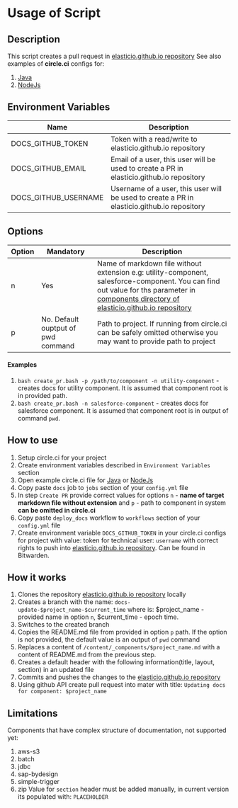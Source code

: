 # Usage of Script

## Description
This script creates a pull request in [elasticio.github.io repository](https://github.com/elasticio/elasticio.github.io) 
See also examples of **circle.ci** configs for:
1. [Java](circle_java.yml)
2. [NodeJs](node_java.yml)

## Environment Variables
| Name                 | Description                                                                              |
|----------------------|------------------------------------------------------------------------------------------|
| DOCS_GITHUB_TOKEN    | Token with a read/write to elasticio.github.io repository                                  |
| DOCS_GITHUB_EMAIL    | Email of a user, this user will be used to create a PR in elasticio.github.io repository     |
| DOCS_GITHUB_USERNAME | Username of a user, this user will be used to create a PR in  elasticio.github.io repository |

## Options
| Option | Mandatory                          | Description                                                                                                                                                                                                                                                                  |
|--------|------------------------------------|------------------------------------------------------------------------------------------------------------------------------------------------------------------------------------------------------------------------------------------------------------------------------|
| n      | Yes                                | Name of markdown file without extension e.g: utility-component, salesforce-component. You can find out value for ths parameter in [components directory of elasticio.github.io repository](https://github.com/elasticio/elasticio.github.io/tree/master/content/_components) |
| p      | No. Default ouptput of pwd command | Path to project. If running from circle.ci can be safely omitted otherwise you may want to provide path to project                                                                                                                                                           |
#### Examples
1) `bash create_pr.bash -p /path/to/component -n utility-component` - creates docs for utility component. It is assumed that component root is in provided path.
2) `bash create_pr.bash -n salesforce-component` - creates docs for salesforce component. It is assumed that component root is in output of command `pwd`.

## How to use
1) Setup circle.ci for your project
2) Create environment variables described in `Environment Variables` section
3) Open example circle.ci file for [Java](circle_java.yml) or [NodeJs](node_java.yml)
4) Copy paste `docs` job to `jobs` section of your `config.yml` file
5) In step `Create PR` provide correct values for options `n` - **name of target markdown file without extension** and `p` - path to component in system **can be omitted in circle.ci**
6) Copy paste `deploy_docs` workflow to `workflows` section of your `config.yml` file
7) Create environment variable `DOCS_GITHUB_TOKEN` in your circle.ci configs for project with value: token for technical user: `username`  with correct rights to push into [elasticio.github.io repository](https://github.com/elasticio/elasticio.github.io). Can be found in Bitwarden.

## How it works
1) Clones the repository [elasticio.github.io repository](https://github.com/elasticio/elasticio.github.io) locally
2) Creates a branch with the name: `docs-update-$project_name-$current_time` where is: $project_name - provided name in option `n`, $current_time - epoch time.
3) Switches to the created branch
4) Copies the README.md file from provided in option `p` path.  If the option is not provided, the default value is an output of `pwd` command
5) Replaces a content of `/content/_components/$project_name.md` with a content of README.md from the previous step.
6) Creates a default header with the following information(title, layout, section) in an updated file
7) Commits and pushes the changes to the [elasticio.github.io repository](https://github.com/elasticio/elasticio.github.io)
8) Using github API create pull request into mater with title: `Updating docs for component: $project_name`

## Limitations
Components that have complex structure of documentation, not supported yet:
1) aws-s3
2) batch
3) jdbc
4) sap-bydesign
5) simple-trigger
6) zip
Value for `section` header must be added manually, in current version its populated with: `PLACEHOLDER`
